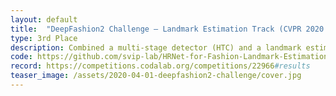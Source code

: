 ```yaml
---
layout: default
title:  "DeepFashion2 Challenge – Landmark Estimation Track (CVPR 2020 Workshop)"
type: 3rd Place
description: Combined a multi-stage detector (HTC) and a landmark estimator (HRNet) to detect fashion landmarks.
code: https://github.com/svip-lab/HRNet-for-Fashion-Landmark-Estimation.PyTorch
record: https://competitions.codalab.org/competitions/22966#results
teaser_image: /assets/2020-04-01-deepfashion2-challenge/cover.jpg
---
```

